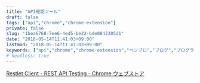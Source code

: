 ```yaml
---
title: "API確認ツール"
draft: false
tags: ["api","chrome","chrome-extension"]
private: false
slug: "1bea6768-7ee6-4ed5-be22-bde0842305d1"
date: "2018-05-14T11:41:03+09:00"
lastmod: "2018-05-14T11:41:03+09:00"
keywords: ["api","chrome","chrome-extension","ベジプロ","プログ","プログラム"]
# headless: true
---
```


[Restlet Client - REST API Testing - Chrome ウェブストア](https://chrome.google.com/webstore/detail/restlet-client-rest-api-t/aejoelaoggembcahagimdiliamlcdmfm)

